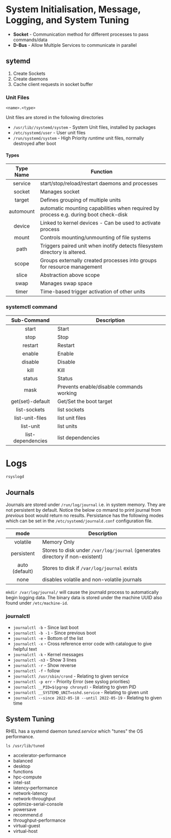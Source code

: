 # System Initialisation, Message, Logging, and System Tuning

* __Socket__ - Communication method for different processes to pass commands/data
* __D-Bus__ - Allow Multiple Services to communicate in parallel

## sytemd
1. Create Sockets
2. Create daemons
3. Cache client requests in socket buffer

### Unit Files

`<name>.<type>`

Unit files are stored in the following directories

* `/usr/lib//systemd/system` - System Unit files, installed by packages
* `/etc/systemd/user` - User unit files 
* `/run/systemd/system` - High Priority _runtime_ unit files, normally destroyed after boot

#### Types
| Type Name	| Function
| :-----------: | ---------
| service	| start/stop/reload/restart daemons and processes
| socket	| Manages socket 
| target	| Defines grouping of multiple units
| automount	| automatic mounting capabilities when required by process e.g. during boot check-disk
| device	| Linked to kernel devices - Can be used to activate process
| mount	| Controls mounting/unmounting of file systems
| path	| Triggers paired unit when inotify detects filesystem directory is altered.
| scope	| Groups externally created processes into groups for resource management
| slice	| Abstraction above scope
| swap	| Manages swap space
| timer	| Time-based trigger activation of other units

### systemctl command

| Sub-Command | Description |
| :-----------: | --------- |
| start		| Start		 |
| stop		| Stop		 |
| restart	| Restart 	 |
| enable	| Enable	 |
| disable	| Disable	 |
| kill		| Kill		 |
| status	| Status	 |
| mask		| Prevents enable/disable commands working |
| get(set)-default	| Get/Set the boot target |
| list-sockets 	| list sockets	 |
| list-unit-files 	| list unit files	 |
| list-unit	| list units |
| list-dependencies	| list dependencies |

# Logs
`rsyslogd`

## Journals
Journals are stored under `/run/log/journal` i.e. in system memory.  They are not persistent by default.  Notice the below co mmand to print journal from _previous_ boot would return no results.  Persistance has the following modes which can be set in the `/etc/systemd/journald.conf` configuration file.

| mode | Description |
|:----:| ----------- | 
| volatile | Memory Only | 
| persistent | Stores to disk under `/var/log/journal` (generates directory if non-existent) | 
| auto (default) | Stores to disk if `/var/log/journal` exists | 
| none | disables volatile and non-volatile journals | 

`mkdir /var/log/journal/` will cause the journald process to automatically begin logging data.  The binary data is stored under the machine UUID also found under `/etc/machine-id`.

### journalctl

* `journalctl -b` - Since last boot
* `journalctl -b -1` - Since previous boot
* `journalctl -e` - Bottom of the list
* `journalctl -x` - Cross reference error code with catalogue to give helpful text
* `journalctl -k` - Kernel messages
* `journalctl -n3` - Show 3 lines
* `journalctl -r` - Show reverse
* `journalctl -f` - follow
* `journalctl /usr/sbin/crond` - Relating to given service
* `journalctl -p err` - Priority Error (see syslog priorities)
* `journalctl __PID=$(pgrep chronyd)` - Relating to given PID
* `journalctl __SYSTEMD_UNIT=sshd.service` - Relating to given unit
* `journalctl --since 2022-05-18 --until 2022-05-19` - Relating to given time

## System Tuning

RHEL has a systemd daemon _tuned.service_ which "tunes" the OS performance.  

`ls /usr/lib/tuned`
* accelerator-performance
* balanced
* desktop
* functions
* hpc-compute
* intel-sst
* latency-performance
* network-latency
* network-throughput
* optimize-serial-console
* powersave
* recommend.d
* throughput-performance
* virtual-guest
* virtual-host


